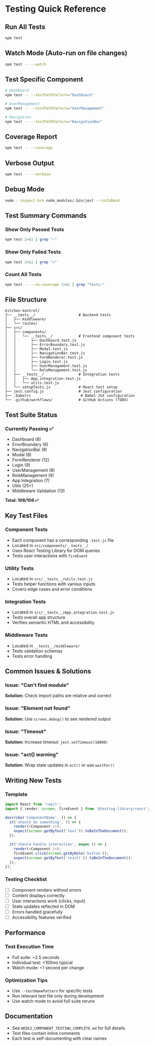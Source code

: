 # Testing Quick Reference

## Run All Tests
```bash
npm test
```

## Watch Mode (Auto-run on file changes)
```bash
npm test -- --watch
```

## Test Specific Component
```bash
# Dashboard
npm test -- --testPathPattern="Dashboard"

# UserManagement  
npm test -- --testPathPattern="UserManagement"

# Navigation
npm test -- --testPathPattern="NavigationBar"
```

## Coverage Report
```bash
npm test -- --coverage
```

## Verbose Output
```bash
npm test -- --verbose
```

## Debug Mode
```bash
node --inspect-brk node_modules/.bin/jest --runInBand
```

## Test Summary Commands

### Show Only Passed Tests
```bash
npm test 2>&1 | grep "✓"
```

### Show Only Failed Tests
```bash
npm test 2>&1 | grep "✕"
```

### Count All Tests
```bash
npm test -- --no-coverage 2>&1 | grep "Tests:"
```

## File Structure
```
kitchen-kontrol/
├── __tests__/                    # Backend tests
│   ├── middleware/
│   └── routes/
├── src/
│   ├── components/
│   │   └── __tests__/            # Frontend component tests
│   │       ├── Dashboard.test.js
│   │       ├── ErrorBoundary.test.js
│   │       ├── Modal.test.js
│   │       ├── NavigationBar.test.js
│   │       ├── FormRenderer.test.js
│   │       ├── Login.test.js
│   │       ├── UserManagement.test.js
│   │       └── RoleManagement.test.js
│   ├── __tests__/                # Integration tests
│   │   ├── App.integration.test.js
│   │   └── utils.test.js
│   └── setupTests.js             # React test setup
├── jest.config.js                # Jest configuration
├── .babelrc                       # Babel JSX configuration
└── .github/workflows/            # GitHub Actions (TODO)
```

## Test Suite Status

### Currently Passing ✅
- Dashboard (8)
- ErrorBoundary (6)
- NavigationBar (8)
- Modal (8)
- FormRenderer (12)
- Login (9)
- UserManagement (8)
- RoleManagement (9)
- App Integration (7)
- Utils (25+)
- Middleware Validation (13)

**Total: 106/106 ✅**

## Key Test Files

### Component Tests
- Each component has a corresponding `.test.js` file
- Located in `src/components/__tests__/`
- Uses React Testing Library for DOM queries
- Tests user interactions with `fireEvent`

### Utility Tests
- Located in `src/__tests__/utils.test.js`
- Tests helper functions with various inputs
- Covers edge cases and error conditions

### Integration Tests
- Located in `src/__tests__/App.integration.test.js`
- Tests overall app structure
- Verifies semantic HTML and accessibility

### Middleware Tests
- Located in `__tests__/middleware/`
- Tests validation schemas
- Tests error handling

## Common Issues & Solutions

### Issue: "Can't find module"
**Solution:** Check import paths are relative and correct

### Issue: "Element not found" 
**Solution:** Use `screen.debug()` to see rendered output

### Issue: "Timeout"
**Solution:** Increase timeout: `jest.setTimeout(10000)`

### Issue: "act() warning"
**Solution:** Wrap state updates in `act()` or use `waitFor()`

## Writing New Tests

### Template
```javascript
import React from 'react';
import { render, screen, fireEvent } from '@testing-library/react';

describe('ComponentName', () => {
  it('should do something', () => {
    render(<Component />);
    expect(screen.getByText('text')).toBeInTheDocument();
  });

  it('should handle interaction', async () => {
    render(<Component />);
    fireEvent.click(screen.getByRole('button'));
    expect(screen.getByText('result')).toBeInTheDocument();
  });
});
```

### Testing Checklist
- [ ] Component renders without errors
- [ ] Content displays correctly
- [ ] User interactions work (clicks, input)
- [ ] State updates reflected in DOM
- [ ] Errors handled gracefully
- [ ] Accessibility features verified

## Performance

### Test Execution Time
- Full suite: ~2.5 seconds
- Individual test: <100ms typical
- Watch mode: ~1 second per change

### Optimization Tips
- Use `--testNamePattern` for specific tests
- Run relevant test file only during development
- Use watch mode to avoid full suite reruns

## Documentation

- See `WEEK3_COMPONENT_TESTING_COMPLETE.md` for full details
- Test files contain inline comments
- Each test is self-documenting with clear names

